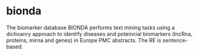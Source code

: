 # bionda
The biomarker database BIONDA performs text mining tasks using a dictioanry approach to identify diseases and poteincial biomarkers (lncRna, proteins, mirna and genes) in Europe PMC abstracts. The RE is sentence-based. 
